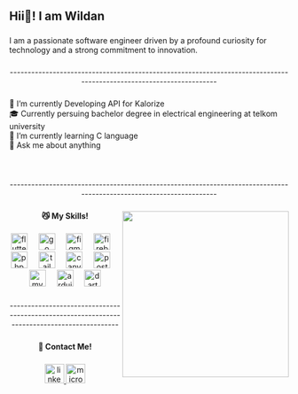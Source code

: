 <h2 align="left">Hii👋! I am Wildan</h2>

###

<p align="left">I am a passionate software engineer driven by a profound curiosity for technology and a strong commitment to innovation.</p>

###

<p align="center">--------------------------------------------------------------------------------------------------------------------</p>

###

<p align="left">🔭 I’m currently Developing API for Kalorize<br>🎓 Currently persuing bachelor degree in electrical engineering at telkom university<br>🌱 I’m currently learning C language<br>💬 Ask me about anything</p>

###

<br clear="both">

<p align="center">--------------------------------------------------------------------------------------------------------------------</p>

###

<img align="right" height="300" src="https://media4.giphy.com/media/v1.Y2lkPTc5MGI3NjExZjY0bGd3OG52d2F3anpvb2luaTBqY3R2ZzB0d2Z2dWt3c3V3Z3V1NCZlcD12MV9pbnRlcm5hbF9naWZfYnlfaWQmY3Q9Zw/IxlnMFrOLVNp6/giphy.webp"  />

###

<h4 align="center">😼 My Skills!</h4>

###

<div align="center">
  <img src="https://skillicons.dev/icons?i=flutter" height="30" alt="flutter logo"  />
  <img width="12" />
  <img src="https://cdn.simpleicons.org/go/00ADD8" height="30" alt="go logo"  />
  <img width="12" />
  <img src="https://cdn.jsdelivr.net/gh/devicons/devicon/icons/figma/figma-original.svg" height="30" alt="figma logo"  />
  <img width="12" />
  <img src="https://skillicons.dev/icons?i=firebase" height="30" alt="firebase logo"  />
  <img width="12" />
  <img src="https://skillicons.dev/icons?i=php" height="30" alt="php logo"  />
  <img width="12" />
  <img src="https://cdn.simpleicons.org/tailwindcss/06B6D4" height="30" alt="tailwindcss logo"  />
  <img width="12" />
  <img src="https://cdn.simpleicons.org/canva/00C4CC" height="30" alt="canva logo"  />
  <img width="12" />
  <img src="https://skillicons.dev/icons?i=postman" height="30" alt="postman logo"  />
  <img width="12" />
  <img src="https://skillicons.dev/icons?i=mysql" height="30" alt="mysql logo"  />
  <img width="12" />
  <img src="https://cdn.jsdelivr.net/gh/devicons/devicon/icons/arduino/arduino-original.svg" height="30" alt="arduino logo"  />
  <img width="12" />
  <img src="https://cdn.jsdelivr.net/gh/devicons/devicon/icons/dart/dart-original.svg" height="30" alt="dart logo"  />
</div>

###

<p align="center">--------------------------------------------------------------------------------------------</p>

###

<h4 align="center">🤙 Contact Me!</h4>

###

<div align="center">
  <a href="https://www.linkedin.com/in/wildan-khalid-wijaya/" target="_blank">
    <img src="https://img.shields.io/static/v1?message=LinkedIn&logo=linkedin&label=&color=0077B5&logoColor=white&labelColor=&style=for-the-badge" height="35" alt="linkedin logo"  />
  </a>
  <a href="wildankh01@outlook.com" target="_blank">
    <img src="https://img.shields.io/static/v1?message=Outlook&logo=microsoft-outlook&label=&color=0078D4&logoColor=white&labelColor=&style=for-the-badge" height="35" alt="microsoft-outlook logo"  />
  </a>
</div>

###
